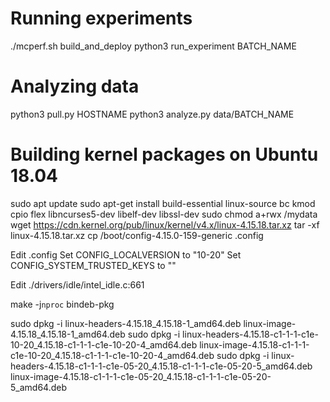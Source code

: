 # Running experiments

./mcperf.sh build_and_deploy
python3 run_experiment BATCH_NAME

# Analyzing data
python3 pull.py HOSTNAME
python3 analyze.py data/BATCH_NAME

# Building kernel packages on Ubuntu 18.04

sudo apt update
sudo apt-get install build-essential linux-source bc kmod cpio flex libncurses5-dev libelf-dev libssl-dev
sudo chmod a+rwx /mydata
wget https://cdn.kernel.org/pub/linux/kernel/v4.x/linux-4.15.18.tar.xz
tar -xf linux-4.15.18.tar.xz
cp /boot/config-4.15.0-159-generic .config

Edit .config
Set CONFIG_LOCALVERSION to "10-20"
Set CONFIG_SYSTEM_TRUSTED_KEYS to ""

Edit ./drivers/idle/intel_idle.c:661

make -j`nproc` bindeb-pkg

sudo dpkg -i linux-headers-4.15.18_4.15.18-1_amd64.deb linux-image-4.15.18_4.15.18-1_amd64.deb
sudo dpkg -i linux-headers-4.15.18-c1-1-1-c1e-10-20_4.15.18-c1-1-1-c1e-10-20-4_amd64.deb linux-image-4.15.18-c1-1-1-c1e-10-20_4.15.18-c1-1-1-c1e-10-20-4_amd64.deb
sudo dpkg -i linux-headers-4.15.18-c1-1-1-c1e-05-20_4.15.18-c1-1-1-c1e-05-20-5_amd64.deb linux-image-4.15.18-c1-1-1-c1e-05-20_4.15.18-c1-1-1-c1e-05-20-5_amd64.deb
